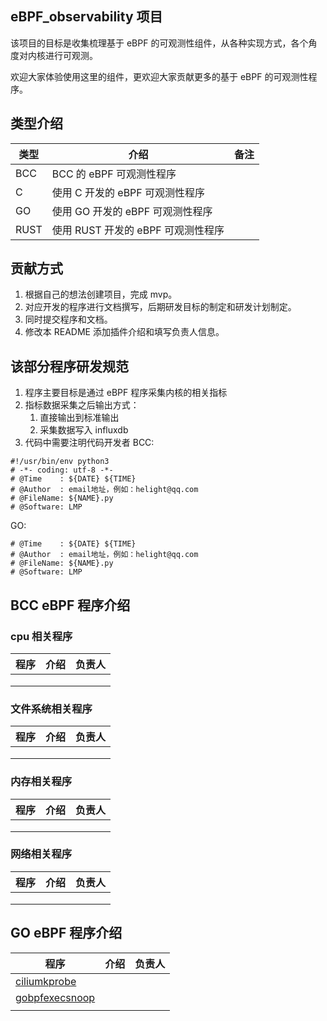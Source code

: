 ## eBPF_observability 项目

该项目的目标是收集梳理基于 eBPF 的可观测性组件，从各种实现方式，各个角度对内核进行可观测。

欢迎大家体验使用这里的组件，更欢迎大家贡献更多的基于 eBPF 的可观测性程序。

## 类型介绍
|类型|介绍|备注|
|-|-|-|
|BCC|BCC 的 eBPF 可观测性程序||
|C|使用 C 开发的 eBPF 可观测性程序||
|GO|使用 GO 开发的 eBPF 可观测性程序||
|RUST|使用 RUST 开发的 eBPF 可观测性程序||

## 贡献方式
1. 根据自己的想法创建项目，完成 mvp。
2. 对应开发的程序进行文档撰写，后期研发目标的制定和研发计划制定。
3. 同时提交程序和文档。
4. 修改本 README 添加插件介绍和填写负责人信息。

## 该部分程序研发规范
1. 程序主要目标是通过 eBPF 程序采集内核的相关指标
2. 指标数据采集之后输出方式：
   1. 直接输出到标准输出
   2. 采集数据写入 influxdb
3. 代码中需要注明代码开发者
BCC:
```
#!/usr/bin/env python3
# -*- coding: utf-8 -*-
# @Time    : ${DATE} ${TIME}
# @Author  : email地址，例如：helight@qq.com
# @FileName: ${NAME}.py
# @Software: LMP
```
GO:
```
# @Time    : ${DATE} ${TIME}
# @Author  : email地址，例如：helight@qq.com
# @FileName: ${NAME}.py
# @Software: LMP
```

## BCC eBPF 程序介绍
### cpu 相关程序
|程序|介绍|负责人|
|-|-|-|
||||
||||
||||
### 文件系统相关程序
|程序|介绍|负责人|
|-|-|-|
||||
||||
||||
### 内存相关程序
|程序|介绍|负责人|
|-|-|-|
||||
||||
||||
### 网络相关程序
|程序|介绍|负责人|
|-|-|-|
||||
||||
||||

## GO eBPF 程序介绍
|程序|介绍|负责人|
|-|-|-|
|[ciliumkprobe](go/ciliumkprobe/)|||
|[gobpfexecsnoop](go/gobpfexecsnoop/)|||
||||